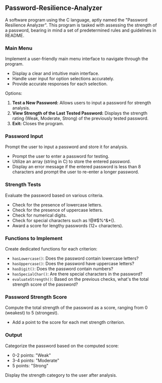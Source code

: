 ## Password-Resilience-Analyzer
A software program using the C language, aptly named the "Password Resilience Analyzer". This program is tasked with assessing the strength of a password, bearing in mind a set of predetermined rules and guidelines in README.


### Main Menu
Implement a user-friendly main menu interface to navigate through the program.

- Display a clear and intuitive main interface.
- Handle user input for option selections accurately.
- Provide accurate responses for each selection.

Options:

1. **Test a New Password:** Allows users to input a password for strength analysis.
2. **View Strength of the Last Tested Password:** Displays the strength rating (Weak, Moderate, Strong) of the previously tested password.
3. **Exit:** Closes the program.

### Password Input
Prompt the user to input a password and store it for analysis.

- Prompt the user to enter a password for testing.
- Utilize an array (string in C) to store the entered password.
- Display an error message if the entered password is less than 8 characters and prompt the user to re-enter a longer password.

### Strength Tests
Evaluate the password based on various criteria.

- Check for the presence of lowercase letters.
- Check for the presence of uppercase letters.
- Check for numerical digits.
- Check for special characters such as !@#$%^&*().
- Award a score for lengthy passwords (12+ characters).

### Functions to Implement
Create dedicated functions for each criterion:

- `hasLowercase()`: Does the password contain lowercase letters?
- `hasUppercase()`: Does the password have uppercase letters?
- `hasDigit()`: Does the password contain numbers?
- `hasSpecialChar()`: Are there special characters in the password?
- `evaluateStrength()`: Based on the previous checks, what's the total strength score of the password?

### Password Strength Score
Compute the total strength of the password as a score, ranging from 0 (weakest) to 5 (strongest).

- Add a point to the score for each met strength criterion.

### Output
Categorize the password based on the computed score:

- 0-2 points: "Weak"
- 3-4 points: "Moderate"
- 5 points: "Strong"

Display the strength category to the user after analysis.
